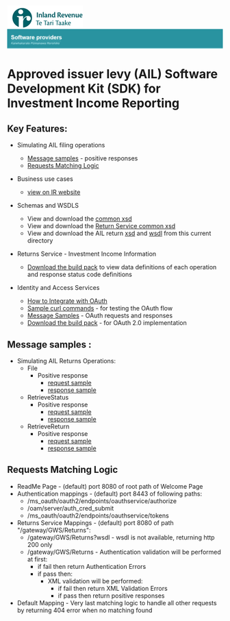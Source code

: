 ![IRD logo](../../Images/IRlogo.gif)
![Software Dev](../../Images/SoftwareDev.png)

Approved issuer levy (AIL) Software Development Kit (SDK) for Investment Income Reporting
=======================================

Key Features:
-------------

- Simulating AIL filing operations
    - [Message samples](#message-samples-) - positive responses
	- [Requests Matching Logic](#requests-matching-logic)
	
- Business use cases
	- [view on IR website](https://www.ird.govt.nz/resources/xxx/III-AIL-business-use-cases-worked-examples.pdf)
	
- Schemas and WSDLS
	- View and download the [common xsd](../Schema%20-%20Common%20III/)
	- View and download the [Return Service common xsd](../Service%20-%20Return%20III/Latest/)
	- View and download the AIL return [xsd](ReturnAIL.v0.xsd) and [wsdl](AILDevWsdl.wsdl) from this current directory
	
- Returns Service - Investment Income Information
	- [Download the build pack](../../Service%20-%20Return/Latest/Gateway%20Services%20Build%20Pack%20-%20Return%20Service.pdf) to view data definitions of each operation and response status code definitions
	
- Identity and Access Services
	- [How to Integrate with OAuth](../../Service%20-%20Identity%20and%20Access/Latest/OAuth%20Authentication%20-%20How%20to%20Integrate.md)
	- [Sample curl commands](../../Service%20-%20Identity%20and%20Access/Latest/OAuth%20Authentication%20-%20How%20to%20Integrate.md) - for testing the OAuth flow
	- [Message Samples](../../Service%20-%20Identity%20and%20Access/Latest/) - OAuth requests and responses
	- [Download the build pack](../../Service%20-%20Identity%20and%20Access/Latest/Build%20pack%20-%20Identity%20and%20Access%20Services.pdf) - for OAuth 2.0 implementation   

Message samples :
-----------------

- Simulating AIL Returns Operations:
    - File
        - Positive response
            - [request sample](sample%20messages/AILFileRequest.xml)
            - [response sample](sample%20messages/body-ail-returnfile-response.xml)
    - RetrieveStatus
        - Positive response
            - [request sample](sample%20messages/body-ail-returnstatus-request.xml)
            - [response sample](sample%20messages/body-ail-returnstatus-response.xml)
    - RetrieveReturn
        - Positive response
            - [request sample](sample%20messages/AILRetrieveReturnRequest.xml)
            - [response sample](sample%20messages/body-ail-retrievereturn-response.xml)

            
Requests Matching Logic
-----------------------

- ReadMe Page - (default) port 8080 of root path of Welcome Page
- Authentication mappings - (default) port 8443 of following paths:
    - /ms_oauth/oauth2/endpoints/oauthservice/authorize
    - /oam/server/auth_cred_submit
    - /ms_oauth/oauth2/endpoints/oauthservice/tokens
- Returns Service Mappings - (default) port 8080 of path "/gateway/GWS/Returns":
    - /gateway/GWS/Returns?wsdl - wsdl is not available, returning http 200 only
    - /gateway/GWS/Returns - Authentication validation will be performed at first:
        - if fail then return Authentication Errors
        - if pass then:
            - XML validation will be performed:
                - if fail then return XML Validation Errors
                - if pass then return positive responses
- Default Mapping - Very last matching logic to handle all other requests by returning 404 error when no matching found